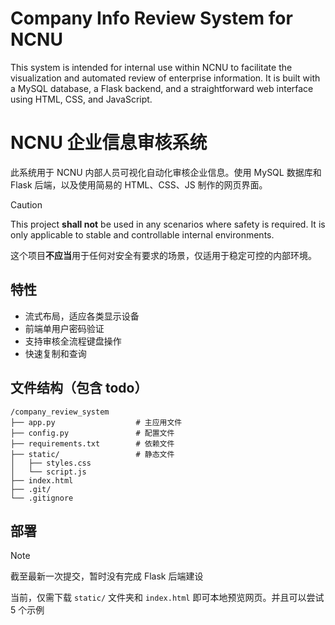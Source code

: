 # Company Info Review System for NCNU

This system is intended for internal use within NCNU to facilitate the visualization and automated review of enterprise information. It is built with a MySQL database, a Flask backend, and a straightforward web interface using HTML, CSS, and JavaScript.



# NCNU 企业信息审核系统

此系统用于 NCNU 内部人员可视化自动化审核企业信息。使用 MySQL 数据库和 Flask 后端，以及使用简易的 HTML、CSS、JS 制作的网页界面。



> [!CAUTION]
>
> This project **shall not** be used in any scenarios where safety is required. It is only applicable to stable and controllable internal environments.
>
> 这个项目**不应当**用于任何对安全有要求的场景，仅适用于稳定可控的内部环境。



## 特性

- 流式布局，适应各类显示设备
- 前端单用户密码验证
- 支持审核全流程键盘操作
- 快速复制和查询



## 文件结构（包含 todo）

```
/company_review_system
├── app.py                	# 主应用文件
├── config.py             	# 配置文件
├── requirements.txt		# 依赖文件
├── static/					# 静态文件
│	├── styles.css			
│   └── script.js			
├── index.html				
├── .git/
└── .gitignore
```



## 部署

> [!NOTE]
>
> 截至最新一次提交，暂时没有完成 Flask 后端建设

当前，仅需下载 `static/` 文件夹和 `index.html` 即可本地预览网页。并且可以尝试 5 个示例
